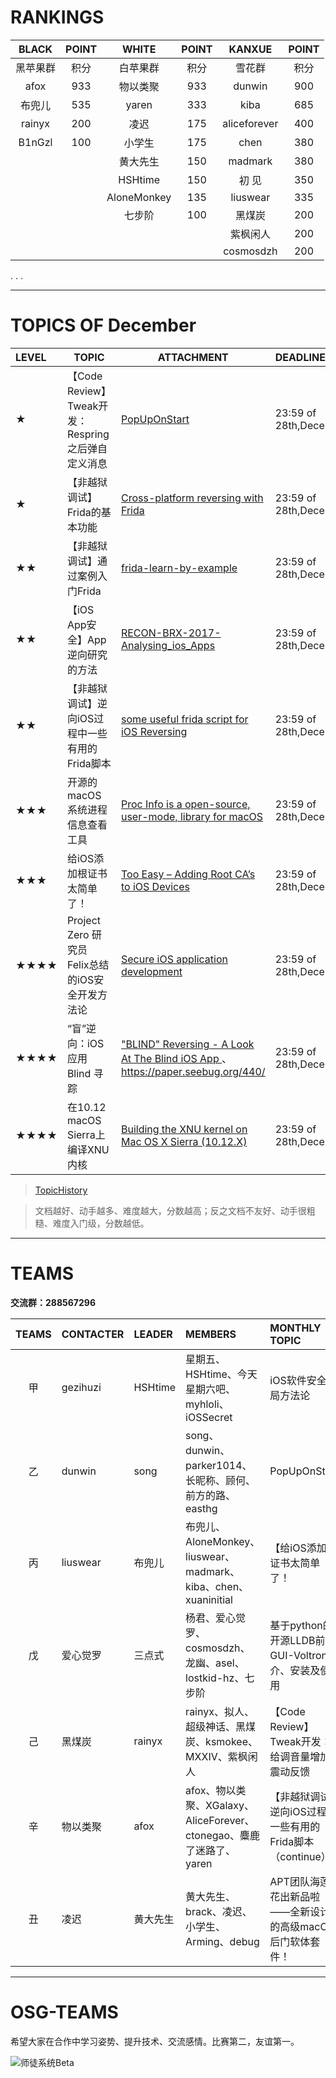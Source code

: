# RANKINGS

| BLACK  | POINT |    WHITE    | POINT |    KANXUE    | POINT |
| :----: | :---: | :---------: | :---: | :----------: | :---: |
|  黑苹果群  |  积分   |    白苹果群     |  积分   |     雪花群      |  积分   |
|  afox  |  933  |    物以类聚     |  933  |    dunwin    |  900  |
|  布兜儿   |  535  |    yaren    |  333  |     kiba     |  685  |
| rainyx |  200  |     凌迟      |  175  | aliceforever |  400  |
| B1nGzl |  100  |     小学生     |  175  |     chen     |  380  |
|        |       |    黄大先生     |  150  |   madmark    |  380  |
|        |       |   HSHtime   |  150  |     初 见      |  350  |
|        |       | AloneMonkey |  135  |   liuswear   |  335  |
|        |       |     七步阶     |  100  |     黑煤炭      |  200  |
|        |       |             |       |     紫枫闲人     |  200  |
|        |       |             |       |  cosmosdzh   |  200  |

.
.
.

------

# TOPICS OF December

| LEVEL | TOPIC                                 | ATTACHMENT                               | DEADLINE                |
| :---- | ------------------------------------- | ---------------------------------------- | :---------------------- |
| ★     | 【Code Review】Tweak开发：Respring之后弹自定义消息 | [PopUpOnStart](https://github.com/LacertosusRepo/Open-Source-Tweaks) | 23:59 of 28th,December |
| ★     | 【非越狱调试】Frida的基本功能                     | [Cross-platform reversing with Frida](http://2015.zeronights.org/assets/files/23-Ravnas.pdf) | 23:59 of 28th,December |
| ★★    | 【非越狱调试】通过案例入门Frida                    | [frida-learn-by-example](http://www.ninoishere.com/frida-learn-by-example/) | 23:59 of 28th,December |
| ★★    | 【iOS App安全】App逆向研究的方法                 | [RECON-BRX-2017-Analysing_ios_Apps](http://bbs.pediy.com/thread-220771.htm) | 23:59 of 28th,December |
| ★★    | 【非越狱调试】逆向iOS过程中一些有用的Frida脚本           | [some useful frida script for iOS Reversing](https://github.com/as0ler/frida-scripts) | 23:59 of 28th,December |
| ★★★    | 开源的macOS系统进程信息查看工具   |[Proc Info is a open-source, user-mode, library for macOS](https://github.com/objective-see/ProcInfo)           | 23:59 of 28th,December |
|★★★|给iOS添加根证书太简单了！|[Too Easy – Adding Root CA’s to iOS Devices](https://sensepost.com/blog/2016/too-easy-adding-root-cas-to-ios-devices/)|23:59 of 28th,December |
| ★★★★  | Project Zero 研究员 Felix总结的iOS安全开发方法论   | [Secure iOS application development](https://github.com/felixgr/secure-ios-app-dev) | 23:59 of 28th,December |
|★★★★|“盲”逆向：iOS 应用 Blind 寻踪|["BLIND" Reversing - A Look At The Blind iOS App ](https://exceptionlevelone.blogspot.tw/2017/10/blind-reversing.html)、https://paper.seebug.org/440/|23:59 of 28th,December |
|★★★★|在10.12 macOS Sierra上编译XNU内核|[Building the XNU kernel on Mac OS X Sierra (10.12.X)](https://0xcc.re/building-xnu-kernel-macosx-sierrra-10-12-x/)|23:59 of 28th,December |


>[TopicHistory](TopicHistory.md)

>文档越好、动手越多、难度越大，分数越高；反之文档不友好、动手很粗糙、难度入门级，分数越低。

***

# TEAMS

**交流群：288567296**

| TEAMS | CONTACTER | LEADER | MEMBERS                                  | MONTHLY TOPIC                        |
| :---: | :-------- | :----- | :--------------------------------------- | :----------------------------------- |
|   甲   | gezihuzi  | HSHtime | 星期五、HSHtime、今天星期六吧、myhloli、iOSSecret | iOS软件安全全局方法论                         |
|   乙   | dunwin    | song   | song、dunwin、parker1014、长昵称、顾何、前方的路、easthg | PopUpOnStart                         |
|   丙   | liuswear  | 布兜儿    | 布兜儿、AloneMonkey、liuswear、madmark、kiba、chen、xuaninitial | 【给iOS添加根证书太简单了！                 |
|   戊   | 爱心觉罗      | 三点式    | 杨君、爱心觉罗、cosmosdzh、龙幽、asel、lostkid-hz、七步阶 | 基于python的开源LLDB前端GUI-Voltron简介、安装及使用 |
|   己   | 黑煤炭       | rainyx | rainyx、拟人、超级神话、黑煤炭、ksmokee、MXXIV、紫枫闲人    | 【Code Review】Tweak开发：给调音量增加震动反馈      |
|   辛   | 物以类聚      | afox   | afox、物以类聚、XGalaxy、AliceForever、ctonegao、麋鹿了迷路了、yaren | 【非越狱调试】逆向iOS过程中一些有用的Frida脚本（continue）          |
|   丑   | 凌迟        | 黄大先生   | 黄大先生、brack、凌迟、小学生、Arming、debug           | APT团队海莲花出新品啦——全新设计的高级macOS后门软体套件！    |

***

# OSG-TEAMS
希望大家在合作中学习姿势、提升技术、交流感情。比赛第二，友谊第一。

![师徒系统Beta](pic/teams.jpg)
